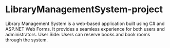 # LibraryManagementSystem-project
Library Management System is a web-based application built using C# and ASP.NET Web Forms. It provides a seamless experience for both users and administrators.  User Side: Users can reserve books and book rooms through the system. 
